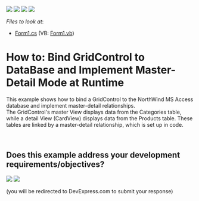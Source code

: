 <!-- default badges list -->
![](https://img.shields.io/endpoint?url=https://codecentral.devexpress.com/api/v1/VersionRange/128625774/11.1.4%2B)
[![](https://img.shields.io/badge/Open_in_DevExpress_Support_Center-FF7200?style=flat-square&logo=DevExpress&logoColor=white)](https://supportcenter.devexpress.com/ticket/details/E3858)
[![](https://img.shields.io/badge/📖_How_to_use_DevExpress_Examples-e9f6fc?style=flat-square)](https://docs.devexpress.com/GeneralInformation/403183)
[![](https://img.shields.io/badge/💬_Leave_Feedback-feecdd?style=flat-square)](#does-this-example-address-your-development-requirementsobjectives)
<!-- default badges end -->
<!-- default file list -->
*Files to look at*:

* [Form1.cs](./CS/Form1.cs) (VB: [Form1.vb](./VB/Form1.vb))
<!-- default file list end -->
# How to: Bind GridControl to DataBase and Implement Master-Detail Mode at Runtime


<p>This example shows how to bind a GridControl to the NorthWind MS Access database and implement master-detail relationships.<br />
The GridControl's master View displays data from the Categories table, while a detail View (CardView) displays data from the Products table. These tables are linked by a master-detail relationship, which is set up in code.</p>

<br/>


<!-- feedback -->
## Does this example address your development requirements/objectives?

[<img src="https://www.devexpress.com/support/examples/i/yes-button.svg"/>](https://www.devexpress.com/support/examples/survey.xml?utm_source=github&utm_campaign=winforms-grid-visualize-master-detail-data&~~~was_helpful=yes) [<img src="https://www.devexpress.com/support/examples/i/no-button.svg"/>](https://www.devexpress.com/support/examples/survey.xml?utm_source=github&utm_campaign=winforms-grid-visualize-master-detail-data&~~~was_helpful=no)

(you will be redirected to DevExpress.com to submit your response)
<!-- feedback end -->
